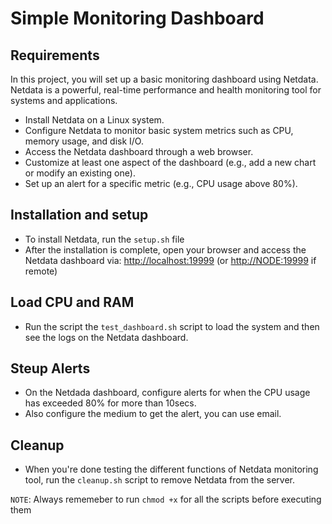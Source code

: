 # Simple Monitoring Dashboard

## Requirements

In this project, you will set up a basic monitoring dashboard using Netdata. Netdata is a powerful, real-time performance and health monitoring tool for systems and applications.

- Install Netdata on a Linux system.
- Configure Netdata to monitor basic system metrics such as CPU, memory usage, and disk I/O.
- Access the Netdata dashboard through a web browser.
- Customize at least one aspect of the dashboard (e.g., add a new chart or modify an existing one).
- Set up an alert for a specific metric (e.g., CPU usage above 80%).

## Installation and setup

- To install Netdata, run the `setup.sh` file
- After the installation is complete, open your browser and access the Netdata dashboard via:
<http://localhost:19999> (or <http://NODE:19999> if remote)

## Load CPU and RAM

- Run the script the `test_dashboard.sh` script to load the system and then see the logs on the Netdata dashboard.

## Steup Alerts

- On the Netdada dashboard, configure alerts for when the CPU usage has exceeded 80% for more than 10secs.
- Also configure the medium to get the alert, you can use email.

## Cleanup

- When you're done testing the different functions of Netdata monitoring tool, run the `cleanup.sh` script to remove Netdata from the server.

`NOTE`: Always rememeber to run `chmod +x` for all the scripts before executing them
